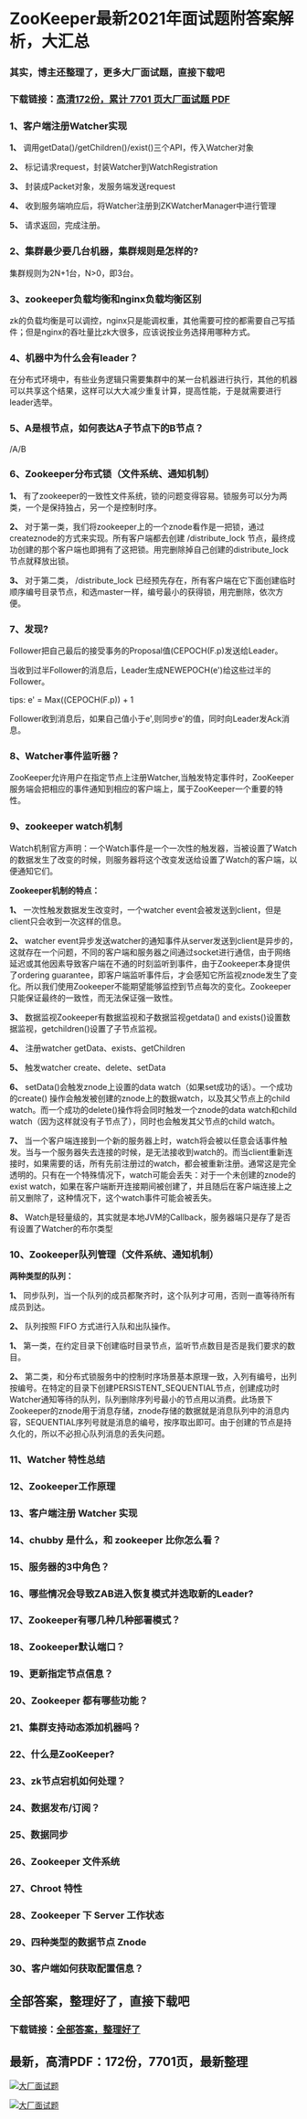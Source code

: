 # ZooKeeper最新2021年面试题附答案解析，大汇总

### 其实，博主还整理了，更多大厂面试题，直接下载吧

### 下载链接：[高清172份，累计 7701 页大厂面试题  PDF](https://github.com/souyunku/DevBooks/blob/master/docs/index.md)



### 1、客户端注册Watcher实现

**1、** 调用getData()/getChildren()/exist()三个API，传入Watcher对象

**2、** 标记请求request，封装Watcher到WatchRegistration

**3、** 封装成Packet对象，发服务端发送request

**4、** 收到服务端响应后，将Watcher注册到ZKWatcherManager中进行管理

**5、** 请求返回，完成注册。


### 2、集群最少要几台机器，集群规则是怎样的?

集群规则为2N+1台，N>0，即3台。


### 3、zookeeper负载均衡和nginx负载均衡区别

zk的负载均衡是可以调控，nginx只是能调权重，其他需要可控的都需要自己写插件；但是nginx的吞吐量比zk大很多，应该说按业务选择用哪种方式。


### 4、机器中为什么会有leader？

在分布式环境中，有些业务逻辑只需要集群中的某一台机器进行执行，其他的机器可以共享这个结果，这样可以大大减少重复计算，提高性能，于是就需要进行leader选举。


### 5、A是根节点，如何表达A子节点下的B节点？

/A/B


### 6、Zookeeper分布式锁（文件系统、通知机制）

**1、** 有了zookeeper的一致性文件系统，锁的问题变得容易。锁服务可以分为两类，一个是保持独占，另一个是控制时序。

**2、** 对于第一类，我们将zookeeper上的一个znode看作是一把锁，通过createznode的方式来实现。所有客户端都去创建 /distribute_lock 节点，最终成功创建的那个客户端也即拥有了这把锁。用完删除掉自己创建的distribute_lock 节点就释放出锁。

**3、** 对于第二类， /distribute_lock 已经预先存在，所有客户端在它下面创建临时顺序编号目录节点，和选master一样，编号最小的获得锁，用完删除，依次方便。


### 7、发现?

Follower把自己最后的接受事务的Proposal值(CEPOCH(F.p)发送给Leader。

当收到过半Follower的消息后，Leader生成NEWEPOCH(e')给这些过半的Follower。

tips: e' = Max((CEPOCH(F.p)) + 1

Follower收到消息后，如果自己值小于e',则同步e'的值，同时向Leader发Ack消息。


### 8、Watcher事件监听器？

ZooKeeper允许用户在指定节点上注册Watcher,当触发特定事件时，ZooKeeper服务端会把相应的事件通知到相应的客户端上，属于ZooKeeper一个重要的特性。


### 9、zookeeper watch机制

Watch机制官方声明：一个Watch事件是一个一次性的触发器，当被设置了Watch的数据发生了改变的时候，则服务器将这个改变发送给设置了Watch的客户端，以便通知它们。

**Zookeeper机制的特点：**

**1、** 一次性触发数据发生改变时，一个watcher event会被发送到client，但是client只会收到一次这样的信息。

**2、** watcher event异步发送watcher的通知事件从server发送到client是异步的，这就存在一个问题，不同的客户端和服务器之间通过socket进行通信，由于网络延迟或其他因素导致客户端在不通的时刻监听到事件，由于Zookeeper本身提供了ordering guarantee，即客户端监听事件后，才会感知它所监视znode发生了变化。所以我们使用Zookeeper不能期望能够监控到节点每次的变化。Zookeeper只能保证最终的一致性，而无法保证强一致性。

**3、** 数据监视Zookeeper有数据监视和子数据监视getdata() and exists()设置数据监视，getchildren()设置了子节点监视。

**4、** 注册watcher getData、exists、getChildren

**5、** 触发watcher create、delete、setData

**6、** setData()会触发znode上设置的data watch（如果set成功的话）。一个成功的create() 操作会触发被创建的znode上的数据watch，以及其父节点上的child watch。而一个成功的delete()操作将会同时触发一个znode的data watch和child watch（因为这样就没有子节点了），同时也会触发其父节点的child watch。

**7、** 当一个客户端连接到一个新的服务器上时，watch将会被以任意会话事件触发。当与一个服务器失去连接的时候，是无法接收到watch的。而当client重新连接时，如果需要的话，所有先前注册过的watch，都会被重新注册。通常这是完全透明的。只有在一个特殊情况下，watch可能会丢失：对于一个未创建的znode的exist watch，如果在客户端断开连接期间被创建了，并且随后在客户端连接上之前又删除了，这种情况下，这个watch事件可能会被丢失。

**8、** Watch是轻量级的，其实就是本地JVM的Callback，服务器端只是存了是否有设置了Watcher的布尔类型


### 10、Zookeeper队列管理（文件系统、通知机制）

**两种类型的队列：**

**1、** 同步队列，当一个队列的成员都聚齐时，这个队列才可用，否则一直等待所有成员到达。

**2、** 队列按照 FIFO 方式进行入队和出队操作。

**1、** 第一类，在约定目录下创建临时目录节点，监听节点数目是否是我们要求的数目。

**2、** 第二类，和分布式锁服务中的控制时序场景基本原理一致，入列有编号，出列按编号。在特定的目录下创建PERSISTENT_SEQUENTIAL节点，创建成功时Watcher通知等待的队列，队列删除序列号最小的节点用以消费。此场景下Zookeeper的znode用于消息存储，znode存储的数据就是消息队列中的消息内容，SEQUENTIAL序列号就是消息的编号，按序取出即可。由于创建的节点是持久化的，所以不必担心队列消息的丢失问题。


### 11、Watcher 特性总结
### 12、Zookeeper工作原理
### 13、客户端注册 Watcher 实现
### 14、chubby 是什么，和 zookeeper 比你怎么看？
### 15、服务器的3中角色？
### 16、哪些情况会导致ZAB进入恢复模式并选取新的Leader?
### 17、Zookeeper有哪几种几种部署模式？
### 18、Zookeeper默认端口？
### 19、更新指定节点信息？
### 20、Zookeeper 都有哪些功能？
### 21、集群支持动态添加机器吗？
### 22、什么是ZooKeeper?
### 23、zk节点宕机如何处理？
### 24、数据发布/订阅？
### 25、数据同步
### 26、Zookeeper 文件系统
### 27、Chroot 特性
### 28、Zookeeper 下 Server 工作状态
### 29、四种类型的数据节点 Znode
### 30、客户端如何获取配置信息？




## 全部答案，整理好了，直接下载吧

### 下载链接：[全部答案，整理好了](https://www.souyunku.com/wp-content/uploads/weixin/githup-weixin-2.png)




## 最新，高清PDF：172份，7701页，最新整理

[![大厂面试题](https://www.souyunku.com/wp-content/uploads/weixin/mst.png "架构师专栏")](https://www.souyunku.com/wp-content/uploads/weixin/githup-weixin.png "架构师专栏")

[![大厂面试题](https://www.souyunku.com/wp-content/uploads/weixin/githup-weixin.png "架构师专栏")](https://www.souyunku.com/wp-content/uploads/weixin/githup-weixin.png "架构师专栏")
